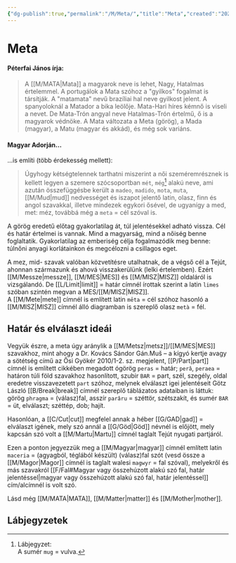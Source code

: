 ```yaml
---
{"dg-publish":true,"permalink":"/M/Meta/","title":"Meta","created":"2024-04-20T11:55","updated":"2025-06-08T01:15"}
---
```



# Meta

#### Péterfai János írja:  

> A [[M/MATA\|Mata]] a magyarok neve is lehet, Nagy, Hatalmas értelemmel. A portugálok a Mata szóhoz a "gyilkos" fogalmat is társítják. A "matamata" nevű brazíliai hal neve gyilkost jelent. A spanyoloknál a Matador a bika leölője. Mata-Hari híres kémnő is viseli a nevet. De Mata-Trón angyal neve Hatalmas-Trón értelmű, ő is a magyarok védnöke. A Mata változata a Meta (görög), a Mada (magyar), a Matu (magyar és akkád), és még sok variáns.  

#### Magyar Adorján...

...is említi (több érdekesség mellett):  
> Úgyhogy kétségtelennek tarthatni miszerint a női szeméremrésznek is kellett legyen a szemere szócsoportban `mét`, `még`[^1] alakú neve, ami azután összefüggésbe került a `madeo`, `madido`, `mota`, `muta`, [[M/Mud\|mud]] nedvességet és iszapot jelentő latin, olasz, finn és angol szavakkal, illetve mindezek egykori ősével, de ugyanígy a med, met: méz, továbbá még a `meta` = cél szóval is.  

A görög eredetű előtag gyakorlatilag át, túl jelentésekkel adható vissza. Cél és határ értelmei is vannak. Mind a magyarság, mind a nőiség benne foglaltatik. Gyakorlatilag az emberiség célja fogalmazódik meg benne: túlnőni anyagi korlátainkon és megcélozni a csillagos eget.  

A mez, mid- szavak valóban közvetítésre utalhatnak, de a végső cél a Tejút, ahonnan származunk és ahová visszakerülünk (lelki értelemben). Ezért [[M/Messze\|messze]], [[M/MES\|MES]] és [[M/MISZ\|MISZ]] oldaláról is vizsgálandó. De [[L/Limit\|limit]] = határ címnél írottak szerint a latin `limes` szóban szintén megvan a MES/[[M/MISZ\|MISZ]].  
A [[M/Mete\|mete]] címnél is említett latin `mēta` = cél szóhoz hasonló a [[M/MISZ\|MISZ]] címnél álló diagramban is szereplő olasz `metà` = fél.  

## Határ és elválaszt ideái

Vegyük észre, a meta úgy aránylik a [[M/Metsz\|metsz]]/[[M/MES\|MES]] szavakhoz, mint ahogy a Dr. Kovács Sándor Gán.Muš – a kígyó kertje avagy a sötétség című az Ősi Gyökér 2010/1-2. sz. megjelent, [[P/Part\|part]] címnél is említett cikkében megadott ógörög `peras` = határ; `perâ`, `peraea` = határon túli föld szavakhoz hasonlított, szubir `BAR` = part, szél, szegély, oldal eredetre visszavezetett `part` szóhoz, melynek elválaszt igei jelentéseit Götz László [[B/Break\|break]] címnél szereplő táblázatos adataiban is láttuk: görög `phragma` = (válasz)fal, asszír `parâru` = széttör, szétszakít, és sumér `BAR` = üt, elválaszt; széttép, dob; hajít.  

Hasonlóan, a [[C/Cut\|cut]] megfelel annak a héber [[G/GAD\|gad]] = elválaszt igének, mely szó annál a [[G/Göd\|Göd]] névnél is előjött, mely kapcsán szó volt a [[M/Martu\|Martu]] címnél taglalt Tejút nyugati partjáról.  

Ezen a ponton jegyezzük meg a [[M/Magyar\|magyar]] címnél említett latin `maceria` = (agyagból, téglából készült) (válasz)fal szót (vesd össze a [[M/Magor\|Magor]] címnél is taglalt walesi `magwyr` = fal szóval), melyekről és más szavakról [[F/Fal#Magyar vagy összehúzott alakú szó fal, határ jelentéssel\|magyar vagy összehúzott alakú szó fal, határ jelentéssel]] cím/alcímnél is volt szó.  

Lásd még [[M/MATA\|MATA]], [[M/Matter\|matter]] és [[M/Mother\|mother]].  

## Lábjegyzetek

[^1]: Lábjegyzet:  
A sumér `mug` = vulva.  